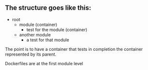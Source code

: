 The structure goes like this:
-
- root
    - module (container)
        - test for the module (container)
    - another module
        - a test for that module
    
The point is to have a container that tests in completion the container represented by its parent.

Dockerfiles are at the first module level

